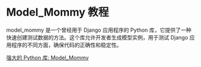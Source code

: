 # Model_Mommy 教程

<show-structure depth="3"/>

model_mommy 是一个曾经用于 Django 应用程序的 Python 库，它提供了一种快速创建测试数据的方法。这个库允许开发者生成模型实例，用于测试 Django 应用程序的不同方面，确保代码的正确性和稳定性。


<seealso>
<category ref="ref_docs">
    <a href="https://mp.weixin.qq.com/s/28lcTD7PLMtSJCQwVpPZ8Q">强大的 Python 库: Model_Mommy</a>
</category>
<category ref="ref_github">
</category>
<category ref="ref_issues">
</category>
<category ref="ref_hf">
</category>
<category ref="ref_ms">
</category>
</seealso>

